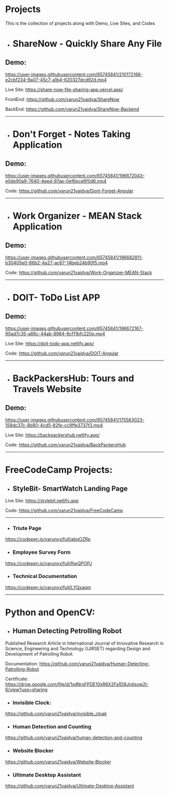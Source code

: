 # Projects
This is the collection of projects along with Demo, Live Sites, and Codes

- # ShareNow - Quickly Share Any File

## Demo:
https://user-images.githubusercontent.com/65745841/210172166-e2cbf234-9a07-45c7-a1b4-620327dcd92d.mp4

Live Site: https://share-now-file-sharing-app.vercel.app/

FrontEnd: https://github.com/varun21vaidya/ShareNow

BackEnd: https://github.com/varun21vaidya/ShareNow-Backend

<hr />

- # Don't Forget - Notes Taking Application

## Demo:
https://user-images.githubusercontent.com/65745841/196672043-e0de90a9-7640-4eed-97ae-0ef6ece6f0d6.mp4

Code: https://github.com/varun21vaidya/Dont-Forget-Angular

<hr />

- # Work Organizer - MEAN Stack Application

## Demo:
https://user-images.githubusercontent.com/65745841/196682811-b30405e0-66b2-4a27-ac67-14beb24b90f5.mp4

Code: https://github.com/varun21vaidya/Work-Organizer-MEAN-Stack

<hr />

- # DOIT- ToDo List APP

## Demo:
https://user-images.githubusercontent.com/65745841/196672167-90ad7c35-a66c-44ab-8984-6cf11bfc220e.mp4

Live Site: https://doit-todo-app.netlify.app/

Code: https://github.com/varun21vaidya/DOIT-Angular


<hr />

- # BackPackersHub: Tours and Travels Website

## Demo:
https://user-images.githubusercontent.com/65745841/175563023-158dc37c-8b80-4cd5-82fe-cc9ffe3737f3.mp4

Live Site: https://backpackershub.netlify.app/

Code: https://github.com/varun21vaidya/BackPackersHub

<hr />


# FreeCodeCamp Projects:

- ## StyleBit- SmartWatch Landing Page

Live Site: https://stylebit.netlify.app

Code: https://github.com/varun21vaidya/FreeCodeCamp

<hr />

- ### Triute Page
https://codepen.io/varunvv/full/abqOZRp

- ### Employee Survey Form 
https://codepen.io/varunvv/full/RwQPOPJ

- ### Technical Documentation
https://codepen.io/varunvv/full/LYQxaqm

<hr />

# Python and OpenCV:

- ## Human Detecting Petrolling Robot

Published Research Article in International Journal of Innovative Research in Science, Engineering and
Technology (IJIRSET) regarding Design and Development of Patrolling Robot.

Documentation: https://github.com/varun21vaidya/Human-Detecting-Patrolling-Robot

Certificate: https://drive.google.com/file/d/1xdNrsFPDE10xR6X2Fa1D8JrqIsow2I-6/view?usp=sharing

- ### Invisible Clock:
https://github.com/varun21vaidya/invisible_cloak

- ### Human Detection and Counting 
https://github.com/varun21vaidya/human-detection-and-counting

- ### Website Blocker
https://github.com/varun21vaidya/Website-Blocker

- ### Ultimate Desktop Assistant
https://github.com/varun21vaidya/Ultimate-Desktop-Assistant

